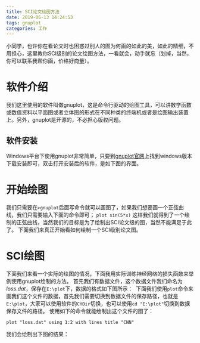 ```yaml
---
title: SCI论文绘图方法
date: 2019-06-13 14:24:53
tags: gnuplot
categories: 工作
---
```

小同学，也许你在看论文时也困惑过别人的图为何画的如此的美，如此的精细，不用担心，这里教你SCI级别的论文绘图方法，一看就会，动手就忘（划掉，当然，你可以联系我帮你画，价格好商量）。

# 软件介绍
我们这里使用的软件叫做gnuplot，这是命令行驱动的绘图工具，可以讲数学函数或数值资料以平面图或者立体图的形式在不同种类的终端机或者是绘图输出装置上。另外，gnuplot是开源的，不必担心版权问题。

## 软件安装
Windows平台下使用gnuplot非常简单，只要到[gnuplot官网](http://www.gnuplot.info/)上找到windows版本下载安装即可，双击打开安装后的软件，是如下图的界面。
![]()

# 开始绘图
我们只需要在`>gnuplot`后面写命令就可以画图了，如果我们想要画一个正弦曲线，我们只需要输入下面的命令即可；
```plot sin(5*x)```
这样我们就得到了一个绘制的正弦曲线，当然我们的目标是为了绘制出SCI论文级的图，当然不能满足于此了。
下面我们来真正开始看如何绘制一个SCI级别论文图。

# SCI绘图
下面我们来看一个实际的绘图的情况，下面我用实际训练神经网络的损失函数来举例使用gnuplot绘制的方法。
首先我们有数据文件，这个数据文件我们命名为 $loss.dat$，保存在`E:\plot`下，数据的格式如下图所示：
![]()
下面我们使用`plot`命令来画我们这个文件的数据，首先我们需要切换到数据文件的保存路径，也就是`E:\plot`，大家可以使用软件的`CHDir`切换，也可以使用`cd "E:\plot"`切换到数据保存文件的路径。
使用如下的命令就能绘制出这个文件的图了：
```
plot "loss.dat" using 1:2 with lines title "CNN"
```
我们会绘制出下图的结果：
![]()






